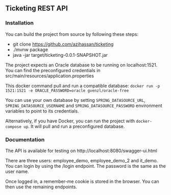 ## Ticketing REST API

### Installation

You can build the project from source by following these steps:

- git clone https://github.com/azihassan/ticketing
- ./mvnw package
- java -jar target/ticketing-0.0.1-SNAPSHOT.jar

The project expects an Oracle database to be running on localhost:1521. You can find the preconfigured credentials in src/main/resources/application.properties

This docker command pull and run a compatible database: `docker run -p 1521:1521 -e ORACLE_PASSWORD=oracle gvenzl/oracle-free`

You can use your own database by setting `SPRING_DATASOURCE_URL`, `SPRING_DATASOURCE_USERNAME` and `SPRING_DATASOURCE_PASSWORD` environment variables to point to its credentials.

Alternatively, if you have Docker, you can run the project with `docker-compose up`. It will pull and run a preconfigured database.

### Documentation

The API is available for testing on http://localhost:8080/swagger-ui.html

There are three users: employee_demo, employee_demo_2 and it_demo. You can login by using the /login endpoint. The password is the same as the user name.

Once logged in, a remember-me cookie is stored in the browser. You can then use the remaining endpoints.
